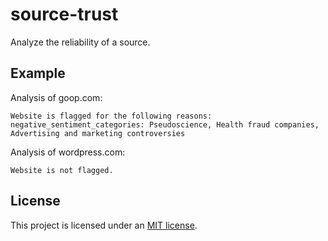 # source-trust

Analyze the reliability of a source.

## Example

Analysis of goop.com:

```
Website is flagged for the following reasons:
negative_sentiment_categories: Pseudoscience, Health fraud companies, Advertising and marketing controversies
````

Analysis of wordpress.com:

```
Website is not flagged.
````

## License

This project is licensed under an [MIT license](LICENSE).

